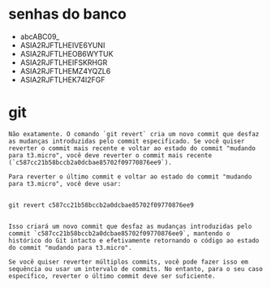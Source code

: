 # senhas do banco
- abcABC09_
- ASIA2RJFTLHEIVE6YUNI
- ASIA2RJFTLHEOB6WYTUK
- ASIA2RJFTLHEIFSKRHGR
- ASIA2RJFTLHEMZ4YQZL6
- ASIA2RJFTLHEK74I2FGF


# git

```
Não exatamente. O comando `git revert` cria um novo commit que desfaz as mudanças introduzidas pelo commit especificado. Se você quiser reverter o commit mais recente e voltar ao estado do commit "mudando para t3.micro", você deve reverter o commit mais recente (`c587cc21b58bccb2a0dcbae85702f09770876ee9`).

Para reverter o último commit e voltar ao estado do commit "mudando para t3.micro", você deve usar:


git revert c587cc21b58bccb2a0dcbae85702f09770876ee9


Isso criará um novo commit que desfaz as mudanças introduzidas pelo commit `c587cc21b58bccb2a0dcbae85702f09770876ee9`, mantendo o histórico do Git intacto e efetivamente retornando o código ao estado do commit "mudando para t3.micro".

Se você quiser reverter múltiplos commits, você pode fazer isso em sequência ou usar um intervalo de commits. No entanto, para o seu caso específico, reverter o último commit deve ser suficiente.
```